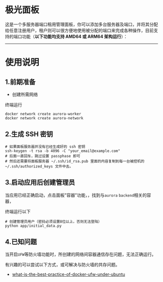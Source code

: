 # 极光面板

这是一个多服务器端口租用管理面板，你可以添加多台服务器及端口，并将其分配给任意注册用户，租户则可以很方便地使用被分配的端口来完成各种操作，目前支持的端口功能（**以下功能均支持 AMD64 或 ARM64 架构运行**）：
***

# 使用说明

## 1.前期准备
- 创建所需网络

终端运行
```
docker network create aurora-worker
docker network create aurora-network
```

## 2.生成 SSH 密钥
```
# 如果面板服务器并没有已经生成好的 ssh 密钥
ssh-keygen -t rsa -b 4096 -C "your_email@example.com"
# 后面一直回车，跳过设置 passphase 即可
# 然后还需要将面板服务器 ~/.ssh/id_rsa.pub 里面的内容复制到每一台被控机的 ~/.ssh/authorized_keys 文件中去。
```

## 3.启动应用后创建管理员
当应用已经正确启动，点击面板"容器"功能，，找到与`aurora` `backend`相关的容器，

终端运行以下
```
# 创建管理员用户（密码必须设置8位以上，否则无法登陆）
python app/initial_data.py
```
## 4.已知问题

当开启`UFW`等防火墙功能时，所创建的网络间容器通信存在问题，无法正确运行。

有兴趣的可以尝试以下方式，或可解决与防火墙的共存问题。

- [what-is-the-best-practice-of-docker-ufw-under-ubuntu](https://stackoverflow.com/questions/30383845/what-is-the-best-practice-of-docker-ufw-under-ubuntu)

